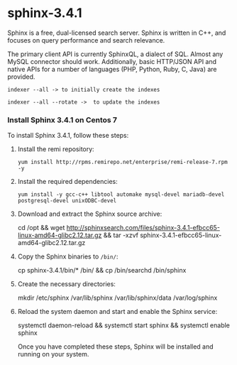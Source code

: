 # sphinx-3.4.1

Sphinx is a free, dual-licensed search server. Sphinx is written in C++, and focuses on query performance and search relevance.

The primary client API is currently SphinxQL, a dialect of SQL. Almost any MySQL connector should work. Additionally, basic HTTP/JSON API and native APIs for a number of languages (PHP, Python, Ruby, C, Java) are provided.

```
indexer --all -> to initially create the indexes

indexer --all --rotate ->  to update the indexes
```

### Install Sphinx 3.4.1 on Centos 7

To install Sphinx 3.4.1, follow these steps:

1. Install the remi repository:
   ```
   yum install http://rpms.remirepo.net/enterprise/remi-release-7.rpm -y
   ```
1. Install the required dependencies:
   ```
   yum install -y gcc-c++ libtool automake mysql-devel mariadb-devel postgresql-devel unixODBC-devel
   ```
2. Download and extract the Sphinx source archive:

   cd /opt && wget http://sphinxsearch.com/files/sphinx-3.4.1-efbcc65-linux-amd64-glibc2.12.tar.gz && tar -xzvf sphinx-3.4.1-efbcc65-linux-amd64-glibc2.12.tar.gz

3. Copy the Sphinx binaries to `/bin/`:

   cp sphinx-3.4.1/bin/* /bin/ && cp /bin/searchd /bin/sphinx

4. Create the necessary directories:

   mkdir /etc/sphinx /var/lib/sphinx /var/lib/sphinx/data /var/log/sphinx

5. Reload the system daemon and start and enable the Sphinx service:

   systemctl daemon-reload && systemctl start sphinx && systemctl enable sphinx

   Once you have completed these steps, Sphinx will be installed and running on your system.

